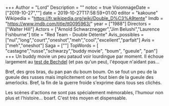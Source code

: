 +++
Author = "Lord"
Description = ""
notoc = true
VisionnageDate = ["2019-10-27",""]
date = 2019-10-27T17:58:59+01:00
editor = "kakoune"
Wikipedia = "https://fr.wikipedia.org/wiki/Double_D%C3%A9tente"
Imdb = "https://www.imdb.com/title/tt0095963/"
year = ["1988"]
Directors = ["Walter Hill"]
Actors = ["Arnold Schwarznegger","Jim Belushi","Laurence Fishburne"]
title = "Red Team - Double Détente"
Avis_possibles = ["nul","long","court","oneshot","meh","cool","excellent","parfait"]
Avis = ["meh","oneshot"] 
Saga = [""]
TopWords = [  "castagne","russe","schwarzy","buddy movie", "boum", "gueule", "pan"]
+++
Un buddy movie un peu pataud voir lourdingue par moment.
Il échoue largement au [test de Bechdel](https://fr.wikipedia.org/wiki/Test_de_Bechdel) (et pas qu'un peu), l'époque n'aidant pas…

Bref, des gros bras, du pan pan du boum boum.
On se fout un peu de la gueule des russes mais implicitement on se fout bien de la gueule des amerlocks.
Bref, la fin de la guerre froide s'exprime dans tous ses clichés.

Les scènes d'actions ne sont pas spécialement mémorables, l'humour non plus et l'histoire… boarf.
C'est très moyen et dispensable.
